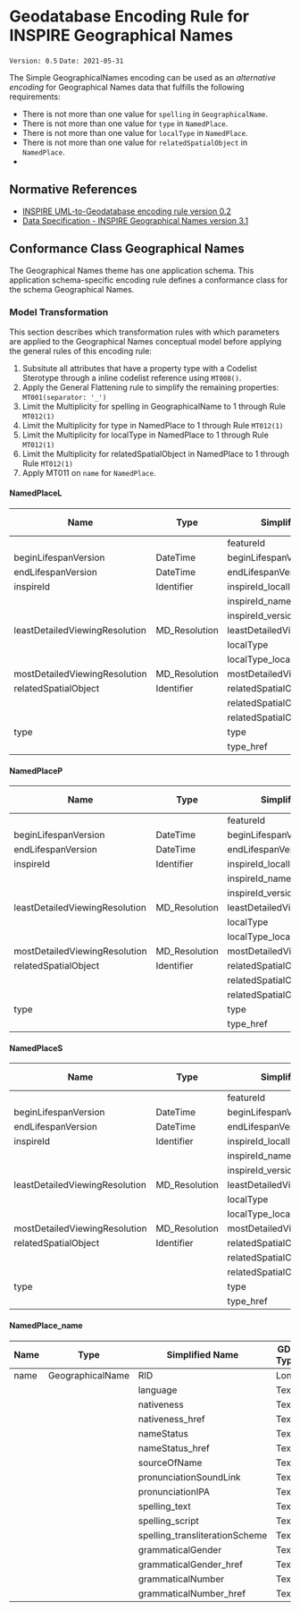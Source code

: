 # Geodatabase Encoding Rule for INSPIRE Geographical Names

`Version: 0.5`
`Date: 2021-05-31`

The Simple GeographicalNames encoding can be used as an *alternative encoding* for Geographical Names data that fulfills the following requirements:

* There is not more than one value for `spelling` in `GeographicalName`. 
* There is not more than one value for `type` in `NamedPlace`. 
* There is not more than one value for `localType` in `NamedPlace`. 
* There is not more than one value for `relatedSpatialObject` in `NamedPlace`. 
*

## Normative References

* [INSPIRE UML-to-Geodatabase encoding rule version 0.2](GeodatabaseEncoding.md)
* [Data Specification - INSPIRE Geographical Names version 3.1](https://inspire.ec.europa.eu/Themes/132/2892)

## Conformance Class Geographical Names

The Geographical Names theme has one application schema. This application schema-specific encoding rule defines a conformance class for the schema Geographical Names.

### Model Transformation

This section describes which transformation rules with which parameters are applied to the Geographical Names conceptual model before applying the general rules of this encoding rule:
 

1. Subsitute all attributes that have a property type with a Codelist Sterotype through a inline codelist reference using `MT008()`.
2. Apply the General Flattening rule to simplify the remaining properties: `MT001(separator: '_')` 
4. Limit the Multiplicity for spelling in GeographicalName to 1 through Rule `MT012(1)`
5. Limit the Multiplicity for type in NamedPlace to 1 through Rule `MT012(1)`
6. Limit the Multiplicity for localType in NamedPlace to 1 through Rule `MT012(1)`
7. Limit the Multiplicity for relatedSpatialObject in NamedPlace to 1 through Rule `MT012(1)`
8. Apply MT011 on `name` for `NamedPlace`.





#### NamedPlaceL

|Name|Type|Simplified Name|GDB Type|
|------|------|------|------|
|||featureId|Long|
|beginLifespanVersion|DateTime|beginLifespanVersion|Text|
|endLifespanVersion|DateTime|endLifespanVersion|Text|
|inspireId|Identifier|inspireId_localId|Text|
|||inspireId_namespace|Text|
|||inspireId_versionId|Text|
|leastDetailedViewingResolution|MD_Resolution|leastDetailedViewingResolution|Long|
|||localType|Text|
|||localType_locale|Text|
|mostDetailedViewingResolution|MD_Resolution|mostDetailedViewingResolution|Long|
|relatedSpatialObject|Identifier|relatedSpatialObject_localId|Text|
|||relatedSpatialObject_namespace|Text|
|||relatedSpatialObject_versionId|Text|
|type||type|Text|
|||type_href|Text|

#### NamedPlaceP

|Name|Type|Simplified Name|GDB Type|
|------|------|------|------|
|||featureId|Long|
|beginLifespanVersion|DateTime|beginLifespanVersion|Text|
|endLifespanVersion|DateTime|endLifespanVersion|Text|
|inspireId|Identifier|inspireId_localId|Text|
|||inspireId_namespace|Text|
|||inspireId_versionId|Text|
|leastDetailedViewingResolution|MD_Resolution|leastDetailedViewingResolution|Long|
|||localType|Text|
|||localType_locale|Text|
|mostDetailedViewingResolution|MD_Resolution|mostDetailedViewingResolution|Long|
|relatedSpatialObject|Identifier|relatedSpatialObject_localId|Text|
|||relatedSpatialObject_namespace|Text|
|||relatedSpatialObject_versionId|Text|
|type||type|Text|
|||type_href|Text|

#### NamedPlaceS

|Name|Type|Simplified Name|GDB Type|
|------|------|------|------|
|||featureId|Long|
|beginLifespanVersion|DateTime|beginLifespanVersion|Text|
|endLifespanVersion|DateTime|endLifespanVersion|Text|
|inspireId|Identifier|inspireId_localId|Text|
|||inspireId_namespace|Text|
|||inspireId_versionId|Text|
|leastDetailedViewingResolution|MD_Resolution|leastDetailedViewingResolution|Long|
|||localType|Text|
|||localType_locale|Text|
|mostDetailedViewingResolution|MD_Resolution|mostDetailedViewingResolution|Long|
|relatedSpatialObject|Identifier|relatedSpatialObject_localId|Text|
|||relatedSpatialObject_namespace|Text|
|||relatedSpatialObject_versionId|Text|
|type||type|Text|
|||type_href|Text|

#### NamedPlace_name

|Name|Type|Simplified Name|GDB Type|
|------|------|------|------|
|name|GeographicalName|RID|Long|
|||language|Text|
|||nativeness|Text|
|||nativeness_href|Text|
|||nameStatus|Text|
|||nameStatus_href|Text|
|||sourceOfName|Text|
|||pronunciationSoundLink|Text|
|||pronunciationIPA|Text|
|||spelling_text|Text|
|||spelling_script|Text|
|||spelling_transliterationScheme|Text|
|||grammaticalGender|Text|
|||grammaticalGender_href|Text|
|||grammaticalNumber|Text|
|||grammaticalNumber_href|Text|
